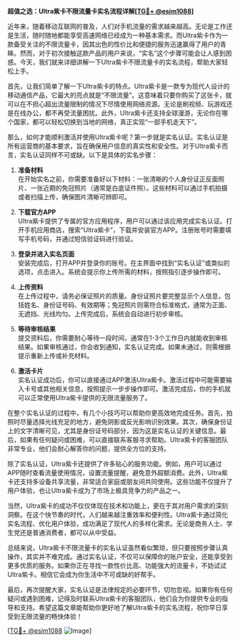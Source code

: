 **超值之选：Ultra紫卡不限流量卡实名流程详解[[TG💪+ @esim1088](https://t.me/s/esim1088)]**

近年来，随着移动互联网的普及，人们对手机流量的需求越来越高。无论是工作还是生活，随时随地都能享受高速网络已经成为一种基本需求。而Ultra紫卡作为一款备受关注的不限流量卡，因其出色的性价比和便捷的服务迅速赢得了用户的青睐。然而，对于初次接触这款产品的用户来说，“实名”这个步骤可能会让人感到困惑。今天，我们就来详细讲解一下Ultra紫卡不限流量卡的实名流程，帮助大家轻松上手。

首先，让我们简单了解一下Ultra紫卡的特点。Ultra紫卡是一款专为现代人设计的移动通信产品，它最大的亮点就是“不限流量”。这意味着只要你购买了这张卡，就可以在不担心超出流量限制的情况下尽情使用网络资源。无论是刷视频、玩游戏还是在线办公，都不再受流量困扰。此外，Ultra紫卡还支持全球漫游，无论你在哪个国家，都可以轻松切换到当地的网络，真正实现“一部手机走天下”。

那么，如何才能顺利激活并使用Ultra紫卡呢？第一步就是实名认证。实名认证是所有运营商的基本要求，旨在确保用户信息的真实性和安全性。对于Ultra紫卡而言，实名认证同样不可或缺。以下是具体的实名步骤：

1. **准备材料**  
在开始实名之前，你需要准备好以下材料：一张清晰的个人身份证正反面照片、一张近期的免冠照片（通常是白底证件照）。这些材料可以通过手机拍摄或者扫描上传，确保图片清晰可辨即可。

2. **下载官方APP**  
Ultra紫卡提供了专属的官方应用程序，用户可以通过该应用完成实名认证。打开手机应用商店，搜索“Ultra紫卡”，下载并安装官方APP。注册账号时需要填写手机号码，并通过短信验证码进行验证。

3. **登录并进入实名页面**  
安装完成后，打开APP并登录你的账号。在主界面中找到“实名认证”或类似的选项，点击进入。系统会提示你上传所需的材料，按照指引逐步操作即可。

4. **上传资料**  
在上传过程中，请务必保证照片的质量。身份证照片要完整显示个人信息，包括姓名、身份证号码、有效期等；免冠照片则需符合标准格式，通常为正面、无遮挡、光线均匀。上传完成后，系统会自动进行初步审核。

5. **等待审核结果**  
提交资料后，你需要耐心等待一段时间，通常在1-3个工作日内就能收到审核结果。如果审核通过，你会收到通知，实名认证完成。如果未通过，则需根据提示重新上传或补充材料。

6. **激活卡片**  
实名认证成功后，你可以直接通过APP激活Ultra紫卡。激活过程中可能需要输入卡号或其他相关信息，按照提示一步步操作即可。激活完成后，你的手机就可以正常使用Ultra紫卡提供的无限流量服务了。

在整个实名认证的过程中，有几个小技巧可以帮助你更高效地完成任务。首先，拍照时尽量选择光线充足的地方，避免阴影或反光影响识别效果。其次，确保身份证上的文字清晰可见，尤其是身份证号码部分，因为这是实名认证的关键信息。最后，如果有任何疑问或困难，可以直接联系客服寻求帮助。Ultra紫卡的客服团队非常专业，他们会耐心解答你的问题，提供全方位的支持。

除了实名认证，Ultra紫卡还提供了许多贴心的服务功能。例如，用户可以通过APP随时查看流量使用情况，设置流量提醒，避免意外超额消费。此外，Ultra紫卡还支持多设备共享流量，非常适合家庭或朋友间共同使用。这些功能不仅提升了用户体验，也让Ultra紫卡成为了市场上极具竞争力的产品之一。

当然，Ultra紫卡的成功不仅仅体现在技术和功能上，更在于其对用户需求的深刻洞察。在这个快节奏的时代，人们越来越注重效率和便利性。Ultra紫卡通过简化实名流程、优化用户体验，成功满足了现代人的多样化需求。无论是商务人士、学生党还是普通消费者，都可以从中受益。

总结来说，Ultra紫卡不限流量卡的实名认证虽然看似繁琐，但只要按照步骤认真操作，其实并不难完成。通过实名认证，不仅可以保障你的账户安全，还能享受到更多优质的服务。如果你正在寻找一款性价比高、功能强大的流量卡，不妨试试Ultra紫卡。相信它会成为你生活中不可或缺的好帮手。

最后，再次提醒大家，实名认证是法律规定的必要环节，切勿忽视。如果你有任何疑问或遇到困难，记得及时联系Ultra紫卡的客服团队，他们会为你提供专业的指导和支持。希望这篇文章能帮助你更好地了解Ultra紫卡的实名流程，祝你早日享受到无限流量的畅快体验！

[[TG💪+ @esim1088](https://t.me/s/esim1088) ![Image](https://i.postimg.cc/4NQfJmqS/Snipaste-2025-05-13-00-14-12.png)]